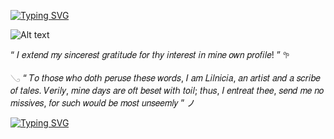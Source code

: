 [![Typing SVG](https://readme-typing-svg.demolab.com?font=Fira+Code&weight=200&duration=6000&pause=1000&color=000000C3&width=435&lines=%E2%94%80%E2%94%80%E2%94%80%E2%94%80+%E2%9C%A7+%E7%9A%86%E3%81%95%E3%82%93%E3%81%93%E3%82%93%E3%81%AB%E3%81%A1%E3%81%AF%E3%80%82.%F0%96%A5%94+%DD%81+%CB%96+%E2%94%80%E2%94%80%E2%94%80%E2%94%80)](https://git.io/typing-svg)

       
![Alt text](https://your-image-url.com/image.png)



   “ 𝐼 𝑒𝑥𝑡𝑒𝑛𝑑 𝑚𝑦 𝑠𝑖𝑛𝑐𝑒𝑟𝑒𝑠𝑡 𝑔𝑟𝑎𝑡𝑖𝑡𝑢𝑑𝑒 𝑓𝑜𝑟 𝑡ℎ𝑦 𝑖𝑛𝑡𝑒𝑟𝑒𝑠𝑡 𝑖𝑛 𝑚𝑖𝑛𝑒 𝑜𝑤𝑛 𝑝𝑟𝑜𝑓𝑖𝑙𝑒! ” 𖧧
   
  
   𓂅 “ 𝑇𝑜 𝑡ℎ𝑜𝑠𝑒 𝑤ℎ𝑜 𝑑𝑜𝑡ℎ 𝑝𝑒𝑟𝑢𝑠𝑒 𝑡ℎ𝑒𝑠𝑒 𝑤𝑜𝑟𝑑𝑠, 𝐼 𝑎𝑚 𝐿𝑖𝑙𝑛𝑖𝑐𝑖𝑎, 𝑎𝑛 𝑎𝑟𝑡𝑖𝑠𝑡 𝑎𝑛𝑑 𝑎 𝑠𝑐𝑟𝑖𝑏𝑒 𝑜𝑓 𝑡𝑎𝑙𝑒𝑠. 𝑉𝑒𝑟𝑖𝑙𝑦, 𝑚𝑖𝑛𝑒 𝑑𝑎𝑦𝑠 𝑎𝑟𝑒 𝑜𝑓𝑡 𝑏𝑒𝑠𝑒𝑡 𝑤𝑖𝑡ℎ 𝑡𝑜𝑖𝑙; 𝑡ℎ𝑢𝑠, 𝐼 𝑒𝑛𝑡𝑟𝑒𝑎𝑡 𝑡ℎ𝑒𝑒, 𝑠𝑒𝑛𝑑 𝑚𝑒 𝑛𝑜 𝑚𝑖𝑠𝑠𝑖𝑣𝑒𝑠, 𝑓𝑜𝑟 𝑠𝑢𝑐ℎ 𝑤𝑜𝑢𝑙𝑑 𝑏𝑒 𝑚𝑜𝑠𝑡 𝑢𝑛𝑠𝑒𝑒𝑚𝑙𝑦 ” ノ


 
[![Typing SVG](https://readme-typing-svg.demolab.com?font=Fira+Code&weight=200&duration=6000&pause=&color=FFFFFF&width=435&lines=%EF%B9%8B%EF%B9%8B%EF%B9%8B%EF%B9%8B%EF%B9%8B%EF%B9%8B%EF%B9%8B+%E2%80%A7%E2%82%8A%CB%9A+%E2%8A%B1+%E2%99%B0+%F0%93%86%99+%E2%80%A7%E2%82%8A%C2%B0+%EF%B9%8B%EF%B9%8B%EF%B9%8B%EF%B9%8B%EF%B9%8B%EF%B9%8B%EF%B9%8B)](https://git.io/typing-svg)
